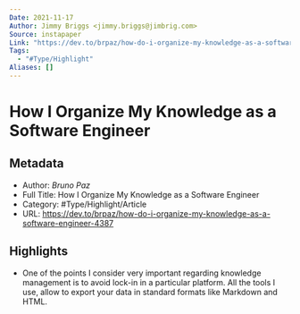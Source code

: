 ```yaml
---
Date: 2021-11-17
Author: Jimmy Briggs <jimmy.briggs@jimbrig.com>
Source: instapaper
Link: "https://dev.to/brpaz/how-do-i-organize-my-knowledge-as-a-software-engineer-4387"
Tags:
  - "#Type/Highlight"
Aliases: []
---
```


# How I Organize My Knowledge as a Software Engineer

## Metadata

* Author: *Bruno Paz*
* Full Title: How I Organize My Knowledge as a Software Engineer
* Category: #Type/Highlight/Article
* URL: https://dev.to/brpaz/how-do-i-organize-my-knowledge-as-a-software-engineer-4387

## Highlights

* One of the points I consider very important regarding knowledge management is to avoid lock-in in a particular platform. All the tools I use, allow to export your data in standard formats like Markdown and HTML.
